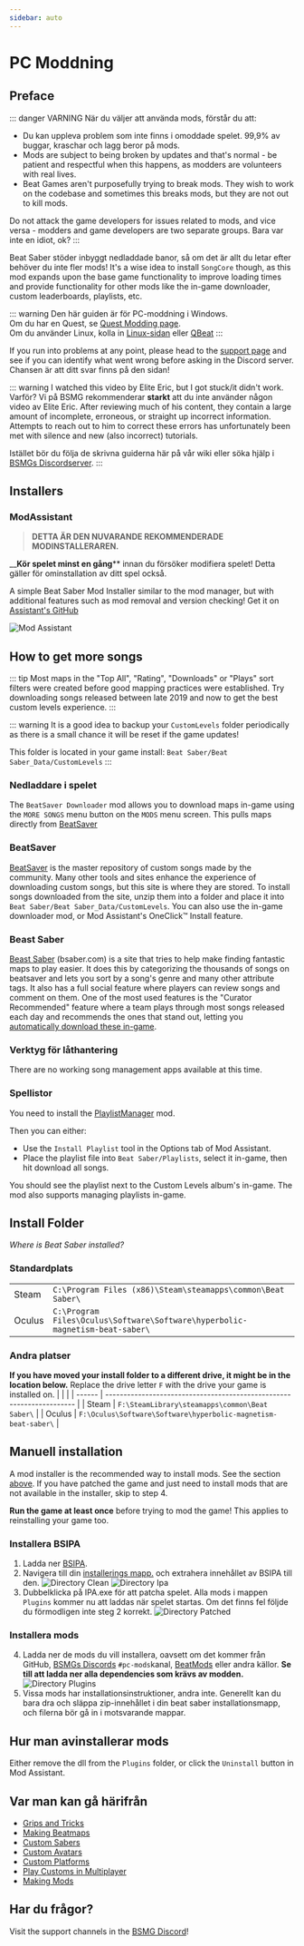 ```yaml
---
sidebar: auto
---
```


# PC Moddning

## Preface

::: danger VARNING När du väljer att använda mods, förstår du att:

* Du kan uppleva problem som inte finns i omoddade spelet. 99,9% av buggar, kraschar och lagg beror på mods.
* Mods are subject to being broken by updates and that's normal - be patient and respectful when this happens, as modders are volunteers with real lives.
* Beat Games aren't purposefully trying to break mods. They wish to work on the codebase and sometimes this breaks mods, but they are not out to kill mods.

Do not attack the game developers for issues related to mods, and vice versa - modders and game developers are two separate groups. Bara var inte en idiot, ok? :::

Beat Saber stöder inbyggt nedladdade banor, så om det är allt du letar efter behöver du inte fler mods! It's a wise idea to install `SongCore` though, as this mod expands upon the base game functionality to improve loading times and provide functionality for other mods like the in-game downloader, custom leaderboards, playlists, etc.

::: warning Den här guiden är för PC-moddning i Windows.  
Om du har en Quest, se [Quest Modding page](/quest-modding.md).  
Om du använder Linux, kolla in [Linux-sidan](/modding/linux.md) eller [QBeat](https://github.com/geefr/beatsaber-linux-goodies/blob/master/README.md) :::

If you run into problems at any point, please head to the [support page](./support) and see if you can identify what went wrong before asking in the Discord server. Chansen är att ditt svar finns på den sidan!

::: warning I watched this video by Elite Eric, but I got stuck/it didn't work. Varför? Vi på BSMG rekommenderar **starkt** att du inte använder någon video av Elite Eric. After reviewing much of his content, they contain a large amount of incomplete, erroneous, or straight up incorrect information. Attempts to reach out to him to correct these errors has unfortunately been met with silence and new (also incorrect) tutorials.

Istället bör du följa de skrivna guiderna här på vår wiki eller söka hjälp i [BSMGs Discordserver](https://discord.gg/beatsabermods). :::

## Installers

### ModAssistant
> **DETTA ÄR DEN NUVARANDE REKOMMENDERADE MODINSTALLERAREN.**

__**Kör spelet minst en gång**** innan du försöker modifiera spelet! Detta gäller för ominstallation av ditt spel också.

A simple Beat Saber Mod Installer similar to the mod manager, but with additional features such as mod removal and version checking! Get it on [Assistant's GitHub](https://github.com/Assistant/ModAssistant/releases/latest)

![Mod Assistant](~@images/beginners-guide/modassistant.png)

## How to get more songs
::: tip Most maps in the "Top All", "Rating", "Downloads" or "Plays" sort filters were created before good mapping practices were established. Try downloading songs released between late 2019 and now to get the best custom levels experience. :::

::: warning It is a good idea to backup your `CustomLevels` folder periodically as there is a small chance it will be reset if the game updates!

This folder is located in your game install: `Beat Saber/Beat Saber_Data/CustomLevels` :::

### Nedladdare i spelet
The `BeatSaver Downloader` mod allows you to download maps in-game using the `MORE SONGS` menu button on the `MODS` menu screen. This pulls maps directly from [BeatSaver](https://beatsaver.com)

### BeatSaver
[BeatSaver](https://beatsaver.com) is the master repository of custom songs made by the community. Many other tools and sites enhance the experience of downloading custom songs, but this site is where they are stored. To install songs downloaded from the site, unzip them into a folder and place it into `Beat Saber/Beat Saber_Data/CustomLevels`. You can also use the in-game downloader mod, or Mod Assistant's OneClick™ Install feature.

### Beast Saber
[Beast Saber](https://www.bsaber.com) (bsaber.com) is a site that tries to help make finding fantastic maps to play easier. It does this by categorizing the thousands of songs on beatsaver and lets you sort by a song's genre and many other attribute tags. It also has a full social feature where players can review songs and comment on them. One of the most used features is the "Curator Recommended" feature where a team plays through most songs released each day and recommends the ones that stand out, letting you [automatically download these in-game](https://bsaber.com/beatsync/).

### Verktyg för låthantering

There are no working song management apps available at this time.

### Spellistor
You need to install the [PlaylistManager](https://github.com/rithik-b/PlaylistManager/releases/latest) mod.

Then you can either:

* Use the `Install Playlist` tool in the Options tab of Mod Assistant.
* Place the playlist file into `Beat Saber/Playlists`, select it in-game, then hit download all songs.

You should see the playlist next to the Custom Levels album's in-game. The mod also supports managing playlists in-game.

## Install Folder
_Where is Beat Saber installed?_

### Standardplats
|        |                                                                                      |
| ------ | ------------------------------------------------------------------------------------ |
| Steam  | `C:\Program Files (x86)\Steam\steamapps\common\Beat Saber\`                  |
| Oculus | `C:\Program Files\Oculus\Software\Software\hyperbolic-magnetism-beat-saber\` |

### Andra platser
**If you have moved your install folder to a different drive, it might be in the location below.** Replace the drive letter `F` with the drive your game is installed on.
|        |                                                                       |
| ------ | --------------------------------------------------------------------- |
| Steam  | `F:\SteamLibrary\steamapps\common\Beat Saber\`                 |
| Oculus | `F:\Oculus\Software\Software\hyperbolic-magnetism-beat-saber\` |

## Manuell installation
A mod installer is the recommended way to install mods. See the section [above](#installers). If you have patched the game and just need to install mods that are not available in the installer, skip to step 4.

**Run the game at least once** before trying to mod the game! This applies to reinstalling your game too.

### Installera BSIPA

1. Ladda ner [BSIPA](https://github.com/bsmg/BeatSaber-IPA-Reloaded/releases).
2. Navigera till din [installerings mapp.](#install-folder) och extrahera innehållet av BSIPA till den. ![Directory Clean](~@images/beginners-guide/directory-clean.png "Directory Clean") ![Directory Ipa](~@images/beginners-guide/directory-ipa.png "Directory Ipa")
3. Dubbelklicka på IPA.exe för att patcha spelet. Alla mods i mappen `Plugins` kommer nu att laddas när spelet startas. Om det finns fel följde du förmodligen inte steg 2 korrekt. ![Directory Patched](~@images/beginners-guide/directory-patched.png "Directory Patched")

### Installera mods

4. Ladda ner de mods du vill installera, oavsett om det kommer från GitHub, [BSMGs Discords](https://discord.com/invite/beatsabermods) `#pc-mods`kanal,  [BeatMods](https://beatmods.com/#/mods) eller andra källor. **Se till att ladda ner alla dependencies som krävs av modden.** ![Directory Plugins](~@images/beginners-guide/directory-plugins.png "Directory Plugins")
5. Vissa mods har installationsinstruktioner, andra inte. Generellt kan du bara dra och släppa zip-innehållet i din beat saber installationsmapp, och filerna bör gå in i motsvarande mappar.

## Hur man avinstallerar mods
Either remove the dll from the `Plugins` folder, or click the `Uninstall` button in Mod Assistant.

## Var man kan gå härifrån

* [Grips and Tricks](./grips-and-tricks.md)
* [Making Beatmaps](/mapping/)
* [Custom Sabers](/models/custom-sabers.md)
* [Custom Avatars](/models/custom-avatars.md)
* [Custom Platforms](/models/custom-platforms.md)
* [Play Customs in Multiplayer](https://discord.com/invite/gezGrFG4tz)
* [Making Mods](/modding/)

## Har du frågor?
Visit the support channels in the [BSMG Discord](https://discord.gg/beatsabermods)!
